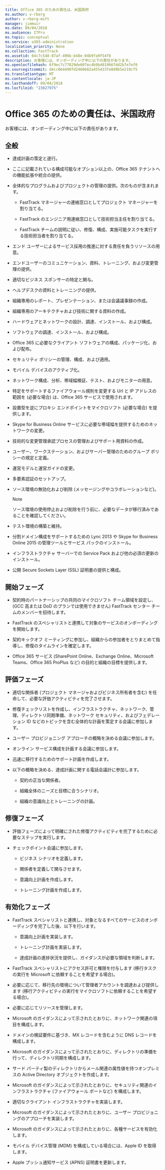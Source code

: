 ```yaml
---
title: Office 365 のための責任は、米国政府
ms.author: v-rberg
author: v-rberg-msft
manager: jimmuir
ms.date: 09/04/2018
ms.audience: ITPro
ms.topic: conceptual
ms.service: o365-administration
localization_priority: None
ms.collection: FastTrack
ms.assetid: 64c7c548-87af-496b-b48e-04b9fa9f54f8
description: お客様には、オンボーディング中に以下の責任があります。
ms.openlocfilehash: 6f9ec7c77829de607ec4b9bd019667dd2b7e7ef0
ms.sourcegitcommit: d4cc064490fd2460682a455433fe8d9b5e219cf5
ms.translationtype: MT
ms.contentlocale: ja-JP
ms.lasthandoff: 09/04/2018
ms.locfileid: "23827975"
---
```

# <a name="your-responsibilities-for-office-365-us-government"></a>Office 365 のための責任は、米国政府

お客様には、オンボーディング中に以下の責任があります。
  
## <a name="general"></a>全般

- 達成計画の策定と遂行。
    
- ここに記載されている構成可能なオプション以上の、Office 365 テナントへの機能拡張や統合の提供。 
    
- 全体的なプログラムおよびプロジェクトの管理の提供。次のものが含まれます。 
    
  - FastTrack マネージャーの連絡窓口としてプロジェクト マネージャーを割り当てる。
    
  - FastTrack のエンジニア用連絡窓口として技術担当主任を割り当てる。
    
  - FastTrack チームの説明に従い、修復、構成、実施可能タスクを実行する技術担当者を割り当てる。 
    
- エンド ユーザーによるサービス採用の推進に対する責任を負うリソースの用意。
    
- エンドユーザーのコミュニケーション、資料、トレーニング、および変更管理の提供。
    
- 適切なビジネス スポンサーの特定と関与。 
    
- ヘルプデスクの資料とトレーニングの提供。 
    
- 組織専用のレポート、プレゼンテーション、または会議議事録の作成。 
    
- 組織専用のアーキテクチャおよび技術に関する資料の作成。 
    
- ハードウェアとネットワークの設計、調達、インストール、および構成。 
    
- ソフトウェアの調達、インストール、および構成。 
    
- Office 365 に必要なクライアント ソフトウェアの構成、パッケージ化、および配布。
    
- セキュリティ ポリシーの管理、構成、および適用。
    
- モバイル デバイスのアクティブ化。
    
- ネットワーク構成、分析、帯域幅検証、テスト、およびモニターの用意。 

- 特定をサポートするファイアウォール規則を変更する Url と IP アドレスの範囲を (必要な場合) は、Office 365 サービスで使用されます。

- 設置型を逆にプロキシ エンドポイントをマイクロソフト (必要な場合) を提供します。 
    
- Skype for Business Online サービスに必要な帯域幅を提供するためのネットワークの変更。
    
- 技術的な変更管理承認プロセスの管理およびサポート用資料の作成。
    
- ユーザー、ワークステーション、およびサーバー管理のためのグループ ポリシーの規定と定義。
    
- 運営モデルと運営ガイドの変更。
    
- 多要素認証のセットアップ。
    
- ソース環境の無効化および削除 (メッセージングやコラボレーションなど)。 
    
    > [!NOTE]
    > ソース環境の使用停止および削除を行う前に、必要なデータが移行済みであることを確認してください。 
  
- テスト環境の構築と維持。
    
- 分割ドメイン構成をサポートするための Lync 2013 や Skype for Business Online 2015 の管理ツールとサービス パックのインストール。
    
- インフラストラクチャ サーバーでの Service Pack および他の必須の更新のインストール。 
    
- 公開 Secure Sockets Layer (SSL) 証明書の提供と構成。 
    
## <a name="initiate-phase"></a>開始フェーズ

- 契約時のパートナーシップの共同のマイクロソフト チーム領域を設定し、(GCC 高または DoD のプランでは使用できません) FastTrack センター チームのメンバーを招待します。
    
- FastTrack のスペシャリストと連携して対象のサービスのオンボーディングを開始します。 
    
- 契約キックオフ ミーティングに参加し、組織からの参加者をとりまとめて指導し、修復のタイムラインを確定します。
    
- Office 365 サービス (SharePoint Online、Exchange Online、Microsoft Teams、Office 365 ProPlus など) の目的と組織の目標を提供します。
    
## <a name="assess-phase"></a>評価フェーズ

- 適切な関係者 (プロジェクト マネージャおよびビジネス所有者を含む) を任命して、必要な評価アクティビティを完了させます。 
    
- 修復チェックリストを作成し、インフラストラクチャ、ネットワーク、管理、ディレクトリ同期準備、ネットワーク セキュリティ、およびフェデレーション ID などのトピックを含む全体的な計画を策定する会議に参加します。 
    
- ユーザー プロビジョニング アプローチの概略を決める会議に参加します。 
    
- オンライン サービス構成を計画する会議に参加します。 
    
- 迅速に移行するためのサポート計画を作成します。 
    
- 以下の概略を決める、達成計画に関する電話会議計に参加します。
    
  - 契約の正当な関係者。
    
  - 組織全体のニーズと目標に合うシナリオ。
    
  - 組織の意識向上とトレーニングの計画。
    
## <a name="remediate-phase"></a>修復フェーズ

- 評価フェーズによって明確にされた修復アクティビティを完了するために必要なステップを実行します。 
    
- チェックポイント会議に参加します。 
    
  - ビジネス シナリオを定義します。
    
  - 関係者を定義して関与させます。
    
  - 意識向上計画を作成します。
    
  - トレーニング計画を作成します。
    
## <a name="enable-phase"></a>有効化フェーズ

- FastTrack スペシャリストと連携し、対象となるすべてのサービスのオンボーディングを完了した後、以下を行います。
    
  - 意識向上計画を実装します。
    
  - トレーニング計画を実装します。
    
  - 達成計画の進捗状況を提供し、ガイダンスが必要な領域を判断します。
    
- FastTrack スペシャリストにアクセス許可と権限を付与します (移行タスクの実行を Microsoft に依頼することを希望する場合)。
    
- 必要に応じて、移行先の環境について管理者アカウントを調達および提供します (移行アクティビティの実行をマイクロソフトに依頼することを希望する場合)。
    
- 必要に応じてリソースを管理します。 
    
- Microsoft のガイダンスによって示されたとおりに、ネットワーク関連の項目を構成します。
    
- ドメインの検証要件に基づき、MX レコードを含むように DNS レコードを構成します。
    
- Microsoft のガイダンスによって示されたとおりに、ディレクトリの準備を行って、ディレクトリ同期を構成します。
    
- サード パーティ製のディレクトリからメール関連の属性値を持つオンプレミスの Active Directory オブジェクトを作成します。
    
- Microsoft のガイダンスによって示されたとおりに、セキュリティ関連のインフラストラクチャ (ファイアウォール ポートなど) を構成します。
    
- 適切なクライアント インフラストラクチャを実装します。
    
- Microsoft のガイダンスによって示されたとおりに、ユーザー プロビジョニングのアプローチを実装します。
    
- Microsoft のガイダンスによって示されたとおりに、各種サービスを有効化します。
    
- モバイル デバイス管理 (MDM) を構成している場合には、Apple ID を取得します。
    
- Apple プッシュ通知サービス (APNS) 証明書を更新します。
    

  

